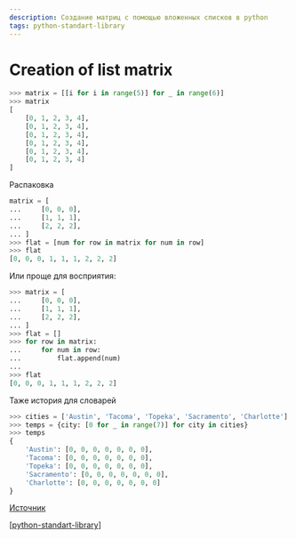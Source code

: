 ```yaml
---
description: Создание матриц с помощью вложенных списков в python
tags: python-standart-library
---
```

# Creation of list matrix

```python
>>> matrix = [[i for i in range(5)] for _ in range(6)]
>>> matrix
[
    [0, 1, 2, 3, 4],
    [0, 1, 2, 3, 4],
    [0, 1, 2, 3, 4],
    [0, 1, 2, 3, 4],
    [0, 1, 2, 3, 4],
    [0, 1, 2, 3, 4]
]
```

Распаковка

```python
matrix = [
...     [0, 0, 0],
...     [1, 1, 1],
...     [2, 2, 2],
... ]
>>> flat = [num for row in matrix for num in row]
>>> flat
[0, 0, 0, 1, 1, 1, 2, 2, 2]
```

Или проще для восприятия:

```python
>>> matrix = [
...     [0, 0, 0],
...     [1, 1, 1],
...     [2, 2, 2],
... ]
>>> flat = []
>>> for row in matrix:
...     for num in row:
...         flat.append(num)
...
>>> flat
[0, 0, 0, 1, 1, 1, 2, 2, 2]
```

Таже история для словарей

```python
>>> cities = ['Austin', 'Tacoma', 'Topeka', 'Sacramento', 'Charlotte']
>>> temps = {city: [0 for _ in range(7)] for city in cities}
>>> temps
{
    'Austin': [0, 0, 0, 0, 0, 0, 0],
    'Tacoma': [0, 0, 0, 0, 0, 0, 0],
    'Topeka': [0, 0, 0, 0, 0, 0, 0],
    'Sacramento': [0, 0, 0, 0, 0, 0, 0],
    'Charlotte': [0, 0, 0, 0, 0, 0, 0]
}
```

[Источник](https://webdevblog.ru/kogda-ispolzovat-list-comprehension-v-python/)

[[python-standart-library]]

[//begin]: # "Autogenerated link references for markdown compatibility"
[python-standart-library]: ../lists/python-standart-library "Стандартная библиотека python - список заметок"
[//end]: # "Autogenerated link references"